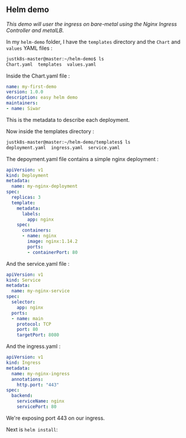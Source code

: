 ## Helm demo
*This demo will user the ingress on bare-metal using the Nginx Ingress Controller and metalLB.*

In my `helm-demo` folder, I have the `templates` directory and the `Chart` and `values` YAML files :
```bash
justk8s-master@master:~/helm-demo$ ls
Chart.yaml  templates  values.yaml
```
Inside the Chart.yaml file :
```YAML
name: my-first-demo
version: 1.0.0
description: easy helm demo
maintainers:
- name: Siwar
```
This is the metadata to describe each deployment.

Now inside the templates directory :
```bash
justk8s-master@master:~/helm-demo/templates$ ls
deployment.yaml  ingress.yaml  service.yaml
```
The depoyment.yaml file contains a simple nginx deployment :
```YAML
apiVersion: v1
kind: Deployment
metadata: 
  name: my-nginx-deployment
spec:
  replicas: 3
  template:
    metadata:
      labels:
        app: nginx
    spec:
      containers:
      - name: nginx
        image: nginx:1.14.2
        ports:
        - containerPort: 80
```
And the service.yaml file :
``` YAML
apiVersion: v1
kind: Service
metadata: 
  name: my-nginx-service
spec:
  selector:
    app: nginx
  ports:
  - name: main
    protocol: TCP
    port: 80
    targetPort: 8080
```
And the ingress.yaml :
```YAML
apiVersion: v1
kind: Ingress
metadata:
  name: my-nginx-ingress
  annotations:
    http.port: "443"
spec:
  backend:
    serviceName: nginx
    servicePort: 80
```
We're exposing port 443 on our ingress.

Next is `helm install`:
```bash 

